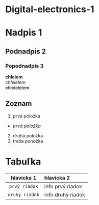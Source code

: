 # Digital-electronics-1

# Nadpis 1
## Podnadpis 2
### Popodnadpis 3

**chlelem**  
*chlelelem*  
~~chlelelelem~~  

## Zoznam

1. prvá položka
 * *prvá položka*
2. druhá položka
3. tretia ponožka


# Tabuľka

| **hlavicka 1** | **hlavicka 2** |
| :-: | :-- |
| `prvý riadok` | info prvý riadok |
| `druhý riadok` | info druhý riadok |


